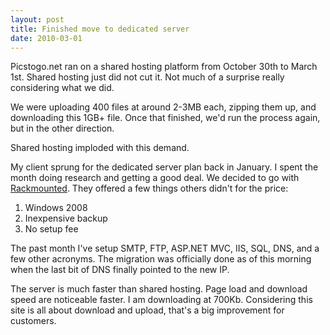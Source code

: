 ```yaml
---
layout: post
title: Finished move to dedicated server
date: 2010-03-01
---
```


Picstogo.net ran on a shared hosting platform from October 30th to March 1st. Shared hosting just did not cut it. Not much of a surprise really considering what we did.

We were uploading 400 files at around 2-3MB each, zipping them up, and downloading this 1GB+ file. Once that finished, we'd run the process again, but in the other direction.

Shared hosting imploded with this demand.

My client sprung for the dedicated server plan back in January. I spent the month doing research and getting a good deal. We decided to go with [Rackmounted](http://www.rackmounted.com/). They offered a few things others didn't for the price:

1. Windows 2008
2. Inexpensive backup
3. No setup fee

The past month I've setup SMTP, FTP, ASP.NET MVC, IIS, SQL, DNS, and a few other acronyms. The migration was officially done as of this morning when the last bit of DNS finally pointed to the new IP.

The server is much faster than shared hosting. Page load and download speed are noticeable faster. I am downloading at 700Kb. Considering this site is all about download and upload, that's a big improvement for customers.